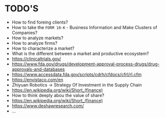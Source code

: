 # TODO'S

- How to find foreing clients?
- How to take the `FORM 10-K` - Business Information and Make Clusters of Companies?
- How to analyze markets?
- How to analyze firms?
- How to characterize a market?
- What is the different between a market and productive ecosystem?
- https://clinicaltrials.gov/
- https://www.fda.gov/drugs/development-approval-process-drugs/drug-approvals-and-databases
- https://www.accessdata.fda.gov/scripts/cdrh/cfdocs/cfrl/rl.cfm
- https://envistaco.com/en
- Zhiyuan Robotics -> Strategy Of Investment in the Supply Chain
- https://en.wikipedia.org/wiki/Short_(finance)
- How to think deeply abou the value of share?
- https://en.wikipedia.org/wiki/Short_(finance)
- https://www.deshawresearch.com/
- ...